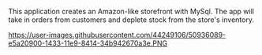 This application creates an Amazon-like storefront with MySql. The app will take in orders from customers and deplete stock from the store's inventory.

https://user-images.githubusercontent.com/44249106/50936089-e5a20900-1433-11e9-8414-34b942670a3e.PNG
